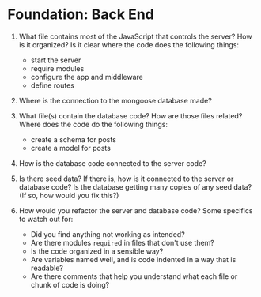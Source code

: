 # Foundation: Back End 

1. What file contains most of the JavaScript that controls the server? How is it organized? Is it clear where the code does the following things:
	- start the server
	- require modules
	- configure the app and middleware
	- define routes

2. Where is the connection to the mongoose database made?  

3. What file(s) contain the database code? How are those files related?  Where does the code do the following things:
    - create a schema for posts
    - create a model for posts

4. How is the database code connected to the server code?

5. Is there seed data? If there is, how is it connected to the server or database code? Is the database getting many copies of any seed data? (If so, how would you fix this?)

6. How would you refactor the server and database code? Some specifics to watch out for:
	- Did you find anything not working as intended?
	- Are there modules `require`d in files that don't use them?
	- Is the code organized in a sensible way?
	- Are variables named well, and is code indented in a way that is readable?
	- Are there comments that help you understand what each file or chunk of code is doing?
